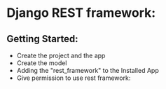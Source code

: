 # Django REST framework:

## Getting Started:
* Create the project and the app
* Create the model
* Adding the "rest_framework" to the Installed App
* Give permission to use rest framework:  
